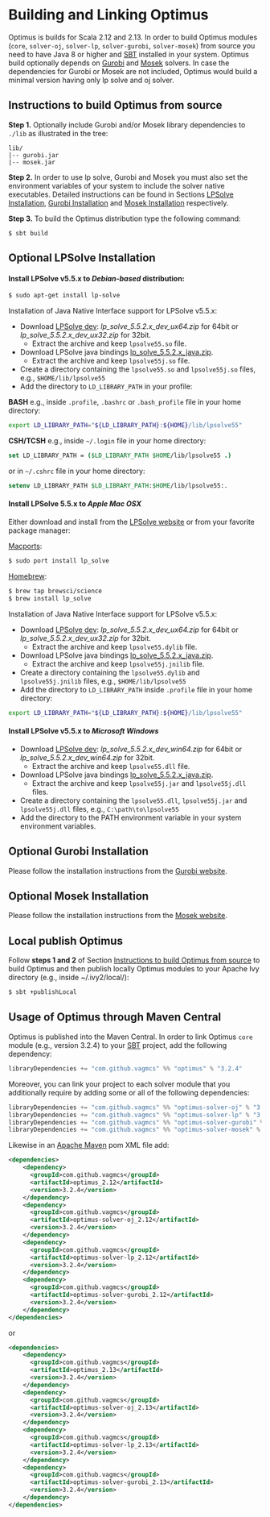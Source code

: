 # Building and Linking Optimus

Optimus is builds for Scala 2.12 and 2.13. In order to build Optimus modules (`core`, `solver-oj`, `solver-lp`, `solver-gurobi`, `solver-mosek`) from source you need to have Java 8 or higher and [SBT](http://www.scala-sbt.org/) installed in your system. Optimus build optionally depends on [Gurobi](http://www.gurobi.com/) and [Mosek](https://www.mosek.com/) solvers. In case the dependencies for Gurobi or Mosek are not included, Optimus would build a minimal version having only lp solve and oj solver.

## Instructions to build Optimus from source

**Step 1.** Optionally include Gurobi and/or Mosek library dependencies to `./lib` as illustrated in the tree:

```
lib/
|-- gurobi.jar
|-- mosek.jar
```

**Step 2.** In order to use lp solve, Gurobi and Mosek you must also set the environment variables of your system to include the solver native executables. Detailed instructions can be found in Sections [LPSolve Installation](#optional-lpsolve-installation), [Gurobi Installation](#optional-gurobi-installation) and [Mosek Installation](#optional-mosek-installation) respectively.

**Step 3.** To build the Optimus distribution type the following command:

```
$ sbt build
```

## Optional LPSolve Installation

#### Install LPSolve v5.5.x to ***Debian-based*** distribution:

```bash
$ sudo apt-get install lp-solve
```

Installation of Java Native Interface support for LPSolve v5.5.x:
* Download [LPSolve dev](http://sourceforge.net/projects/lpsolve/files/lpsolve/5.5.2.0/): *lp_solve_5.5.2.x_dev_ux64.zip* for 64bit or *lp_solve_5.5.2.x_dev_ux32.zip* for 32bit.
  * Extract the archive and keep `lpsolve55.so` file.
* Download LPSolve java bindings [lp_solve_5.5.2.x_java.zip](http://sourceforge.net/projects/lpsolve/files/lpsolve/5.5.2.0/).
    * Extract the archive and keep `lpsolve55j.so` file.
* Create a directory containing the `lpsolve55.so` and `lpsolve55j.so` files, e.g., `$HOME/lib/lpsolve55`
* Add the directory to `LD_LIBRARY_PATH` in your profile:

**BASH** e.g., inside `.profile`, `.bashrc` or `.bash_profile` file in your home directory:

```bash
export LD_LIBRARY_PATH="${LD_LIBRARY_PATH}:${HOME}/lib/lpsolve55"
```

**CSH/TCSH** e.g., inside `~/.login` file in your home directory:

```csh
set LD_LIBRARY_PATH = ($LD_LIBRARY_PATH $HOME/lib/lpsolve55 .)
```

or in `~/.cshrc` file in your home directory:

```csh
setenv LD_LIBRARY_PATH $LD_LIBRARY_PATH:$HOME/lib/lpsolve55:.
```

#### Install LPSolve 5.5.x to ***Apple Mac OSX***
Either download and install from the [LPSolve website](http://lpsolve.sourceforge.net) or from your favorite package manager:

[Macports](https://www.macports.org):
```bash
$ sudo port install lp_solve
```

[Homebrew](http://brew.sh):
```bash
$ brew tap brewsci/science
$ brew install lp_solve
```

Installation of Java Native Interface support for LPSolve v5.5.x:
* Download [LPSolve dev](http://sourceforge.net/projects/lpsolve/files/lpsolve/5.5.2.0/): *lp_solve_5.5.2.x_dev_ux64.zip* for 64bit or *lp_solve_5.5.2.x_dev_ux32.zip* for 32bit.
  * Extract the archive and keep `lpsolve55.dylib` file.
* Download LPSolve java bindings [lp_solve_5.5.2.x_java.zip](http://sourceforge.net/projects/lpsolve/files/lpsolve/5.5.2.0/).
    * Extract the archive and keep `lpsolve55j.jnilib` file.
* Create a directory containing the `lpsolve55.dylib` and `lpsolve55j.jnilib` files, e.g., `$HOME/lib/lpsolve55`
* Add the directory to `LD_LIBRARY_PATH` inside `.profile` file in your home directory:

```bash
export LD_LIBRARY_PATH="${LD_LIBRARY_PATH}:${HOME}/lib/lpsolve55"
```

#### Install LPSolve v5.5.x to ***Microsoft Windows***
  * Download [LPSolve dev](http://sourceforge.net/projects/lpsolve/files/lpsolve/5.5.2.0/): *lp_solve_5.5.2.x_dev_win64.zip* for 64bit or *lp_solve_5.5.2.x_dev_win64.zip* for 32bit.
    * Extract the archive and keep `lpsolve55.dll` file.
  * Download LPSolve java bindings [lp_solve_5.5.2.x_java.zip](http://sourceforge.net/projcts/lpsolve/files/lpsolve/5.5.2.0/).
    * Extract the archive and keep `lpsolve55j.jar` and `lpsolve55j.dll` files.
  * Create a directory containing the `lpsolve55.dll`, `lpsolve55j.jar` and `lpsolve55j.dll` files, e.g., `C:\path\to\lpsolve55`
  * Add the directory to the PATH environment variable in your system environment variables.

## Optional Gurobi Installation
Please follow the installation instructions from the [Gurobi website](http://www.gurobi.com).

## Optional Mosek Installation
Please follow the installation instructions from the [Mosek website](http://www.mosek.com).

## Local publish Optimus
Follow **steps 1 and 2** of Section [Instructions to build Optimus from source](#instructions-to-build-optimus-from-source) to build Optimus and then publish locally Optimus modules to your Apache Ivy directory (e.g., inside ~/.ivy2/local/):

```bash
$ sbt +publishLocal
```

## Usage of Optimus through Maven Central

Optimus is published into the Maven Central. In order to link Optimus `core` module (e.g., version 3.2.4) to your [SBT](http://www.scala-sbt.org/) project, add the following dependency:

```scala
libraryDependencies += "com.github.vagmcs" %% "optimus" % "3.2.4"
```

Moreover, you can link your project to each solver module that you additionally require by adding some or all of the following dependencies:

```scala
libraryDependencies += "com.github.vagmcs" %% "optimus-solver-oj" % "3.2.4"
libraryDependencies += "com.github.vagmcs" %% "optimus-solver-lp" % "3.2.4"
libraryDependencies += "com.github.vagmcs" %% "optimus-solver-gurobi" % "3.2.4"
libraryDependencies += "com.github.vagmcs" %% "optimus-solver-mosek" % "3.2.4"
```

Likewise in an [Apache Maven](https://maven.apache.org/) pom XML file add:

```xml
<dependencies>
    <dependency>
      <groupId>com.github.vagmcs</groupId>
      <artifactId>optimus_2.12</artifactId>
      <version>3.2.4</version>
    </dependency>
    <dependency>
      <groupId>com.github.vagmcs</groupId>
      <artifactId>optimus-solver-oj_2.12</artifactId>
      <version>3.2.4</version>
    </dependency>
    <dependency>
      <groupId>com.github.vagmcs</groupId>
      <artifactId>optimus-solver-lp_2.12</artifactId>
      <version>3.2.4</version>
    </dependency>
    <dependency>
      <groupId>com.github.vagmcs</groupId>
      <artifactId>optimus-solver-gurobi_2.12</artifactId>
      <version>3.2.4</version>
    </dependency>
</dependencies>
```

or

```xml
<dependencies>
    <dependency>
      <groupId>com.github.vagmcs</groupId>
      <artifactId>optimus_2.13</artifactId>
      <version>3.2.4</version>
    </dependency>
    <dependency>
      <groupId>com.github.vagmcs</groupId>
      <artifactId>optimus-solver-oj_2.13</artifactId>
      <version>3.2.4</version>
    </dependency>
    <dependency>
      <groupId>com.github.vagmcs</groupId>
      <artifactId>optimus-solver-lp_2.13</artifactId>
      <version>3.2.4</version>
    </dependency>
    <dependency>
      <groupId>com.github.vagmcs</groupId>
      <artifactId>optimus-solver-gurobi_2.13</artifactId>
      <version>3.2.4</version>
    </dependency>
</dependencies>
```